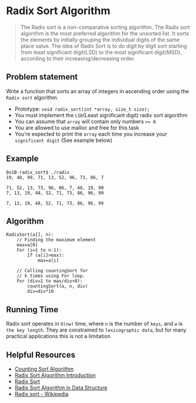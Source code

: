 # **Radix Sort Algorithm**

> The Radix sort is a non-comparative sorting algorithm. The Radix sort algorithm is the most preferred algorithm for the unsorted list.
> It sorts the elements by initially grouping the individual digits of the same place value. The idea of Radix Sort is to do digit by digit sort starting from least significant digit(LSD) to the most significant digit(MSD), according to their increasing/decreasing order.

## **Problem statement**
Write a function that sorts an array of integers in ascending order using the `Radix sort` algorithm.

* Prototype: `void radix_sort(int *array, size_t size);`
* You must implement the `LSD`(Least significant digit) radix sort algorithm
* You can assume that `array` will contain only numbers `>= 0`
* You are allowed to use malloc and free for this task
* You’re expected to print the `array` each time you increase your `significant digit` (See example below)

## **Example**

```
0x1B-radix_sort$ ./radix
19, 48, 99, 71, 13, 52, 96, 73, 86, 7

71, 52, 13, 73, 96, 86, 7, 48, 19, 99
7, 13, 19, 48, 52, 71, 73, 86, 96, 99

7, 13, 19, 48, 52, 71, 73, 86, 96, 99
```

## **Algorithm**
```
RadixSort(a[], n):
    // Finding the maximum element
    max=a[0]
    For (i=1 to n-1):
        If (a[i]>max):
            max=a[i]

    // Calling countingSort for
    // k times using For loop.
    For (div=1 to max/div>0):
        countingSort(a, n, div)
        div=div*10
```
## **Running Time**
Radix sort operates in `O(nw)` time, where `n` is the number of `keys`, and `w` is `the key length`.
They are constrained to `lexicographic data`, but for many practical applications this is not a limitation

## **Helpful Resources**

* [Counting Sort Algorithm](https://www.youtube.com/watch?v=OKd534EWcdk)
* [Radix Sort Algorithm Introduction](https://www.youtube.com/watch?v=XiuSW_mEn7g)
* [Radix Sort](https://www.geeksforgeeks.org/radix-sort/)
* [Radix Sort Algorithm in Data Structure](https://www.scaler.com/topics/data-structures/radix-sort/)
* [Radix sort - Wikipedia](https://en.wikipedia.org/wiki/Radix_sort#Complexity_and_performance)